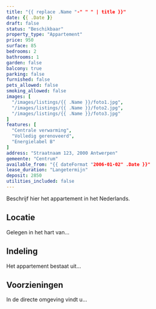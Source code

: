 ```yaml
---
title: "{{ replace .Name "-" " " | title }}"
date: {{ .Date }}
draft: false
status: "Beschikbaar"
property_type: "Appartement"
price: 950
surface: 85
bedrooms: 2
bathrooms: 1
garden: false
balcony: true
parking: false
furnished: false
pets_allowed: false
smoking_allowed: false
images: [
  "/images/listings/{{ .Name }}/foto1.jpg",
  "/images/listings/{{ .Name }}/foto2.jpg",
  "/images/listings/{{ .Name }}/foto3.jpg"
]
features: [
  "Centrale verwarming",
  "Volledig gerenoveerd",
  "Energielabel B"
]
address: "Straatnaam 123, 2000 Antwerpen"
gemeente: "Centrum"
available_from: "{{ dateFormat "2006-01-02" .Date }}"
lease_duration: "Langetermijn"
deposit: 2850
utilities_included: false
---
```


Beschrijf hier het appartement in het Nederlands.

## Locatie
Gelegen in het hart van...

## Indeling
Het appartement bestaat uit...

## Voorzieningen
In de directe omgeving vindt u...